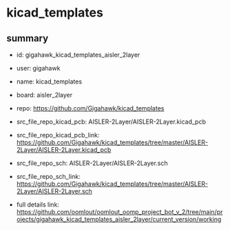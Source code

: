 # kicad_templates
 
## summary 
* id: gigahawk_kicad_templates_aisler_2layer
* user: gigahawk
* name: kicad_templates
* board: aisler_2layer
* repo: https://github.com/Gigahawk/kicad_templates
* src_file_repo_kicad_pcb: AISLER-2Layer/AISLER-2Layer.kicad_pcb
* src_file_repo_kicad_pcb_link: https://github.com/Gigahawk/kicad_templates/tree/master/AISLER-2Layer/AISLER-2Layer.kicad_pcb


* src_file_repo_sch: AISLER-2Layer/AISLER-2Layer.sch
* src_file_repo_sch_link: https://github.com/Gigahawk/kicad_templates/tree/master/AISLER-2Layer/AISLER-2Layer.sch
* full details link: https://github.com/oomlout/oomlout_oomp_project_bot_v_2/tree/main/projects/gigahawk_kicad_templates_aisler_2layer/current_version/working  






